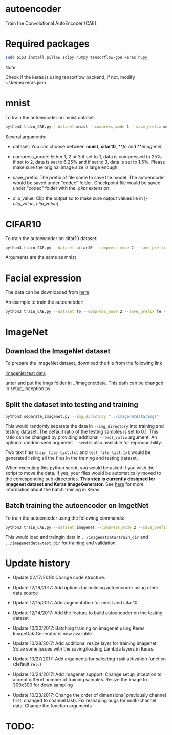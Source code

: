 # autoencoder
Train the Convolutional AutoEncoder (CAE).

# Required packages
``` bash
sudo pip3 install pillow scipy numpy tensorflow-gpu keras h5py
```

Note:

Check if the keras is using tensorflow backend, if not, modify ~/.keras/keras.json

# mnist
To train the autoencoder on mnist dataset:

```bash
python3 train_CAE.py --dataset mnist --compress_mode 1 --save_prefix mnist --batch_size 1000 --epochs 1000 --clip_value 0.5
```

Several arguments:

- dataset: You can choose between **mnist**, **cifar10**, ***fe* and ***imagenet*

- compress_mode: Either 1, 2 or 3 if set to 1, data is compressed to 25%; if set to 2, data is set to 6.25% and if set to 3, data is set to 1.5%. Please make sure the original image size is large enough. 

- save_prefix: The prefix of file name to save the model. The autoencoder would be saved under "codec" folder. Checkpoint file would be saved under "codec" folder with the *.ckpt* extension.

- clip_value: Clip the output so to make sure output values lie in [-*clip_value*, *clip_value*].

# CIFAR10
To train the autoencoder on cifar10 dataset:

```bash
python3 train_CAE.py --dataset cifar10 --compress_mode 2 --save_prefix cifar10 --batch_size 1000 --epochs 1000
```

Arguments are the same as mnist

# Facial expression

The data can be downloaded from [here](https://www.kaggle.com/c/challenges-in-representation-learning-facial-expression-recognition-challenge/data)

An example to train the autoencoder:
```bash
python3 train_CAE.py --dataset fe --compress_mode 2 --save_prefix fe --batch_size 1000 --epochs 1000
```



# ImageNet

## Download the ImageNet dataset

To prepare the ImageNet dataset, download the file from the following link

[ImageNet test data](http://jaina.cs.ucdavis.edu/datasets/adv/imagenet/img.tar.gz)

untar and put the imgs folder in ../imagenetdata. This path can be changed in setup_inception.py.

## Split the dataset into testing and training

```bash
python3 separate_imagenet.py --img_directory "../imagenetdata/imgs"
```

This would randomly separate the data in `--img_directory` into training and testing dataset. The default ratio of the testing samples is set to 0.1. This ratio can be changed by providing addtional `--test_ratio` argument. An optional random seed argument `--seed` is also available for reproducibility.

Two text files `train_file_list.txt` and `test_file_list.txt` would be generated listing all the files in the training and testing dataset.

When executing this python script, you would be asked if you wish the script to move the data. If yes, your files would be automatically moved to the corresponding sub-directories. **This step is currently designed for imagenet dataset and Keras ImageGenerator**. See [here](https://blog.keras.io/building-powerful-image-classification-models-using-very-little-data.html) for more information about the batch training in Keras.


## Batch training the autoencoder on ImgetNet 
To train the autoencoder using the following commands:

```bash
python3 train_CAE.py --dataset imagenet --compress_mode 2 --save_prefix imagenet --batch_size 100 --epochs 100 --imagenet_train_dir ../imagenetdata/train_dir --imagenet_validation_dir ../imagenetdata/test_dir
```
This would load and traingin data in `../imagenetdata/train_dir` and `../imagenetdata/test_dir` for training and validation.



# Update history

- Update 02/17/2018: Change code structure.

- Update 12/16/2017: Add options for building autoencoder using other data source

- Update 12/15/2017: Add augmentation for mnist and cifar10.

- Update 12/14/2017: Add the feature to build autoencoder on the testing dataset

- Update 10/30/2017: Batching training on imagenet using Keras ImageDataGenerator is now available.

- Update 10/28/2017: Add additional resize layer for training imagenet. Solve some issues with the saving/loading Lambda layers in Keras. 

- Update 10/27/2017: Add arguments for selecting `tanh` activation function (default `relu`)

- Update 10/24/2017: Add imagenet support. Change setup_inception to accept differnt number of training samples. Resize the image to 300x300 for down sampling

- Update 10/23/2017: Change the order of dimensions( previously channel first, changed to channel last). Fix reshaping bugs for multi-channel data. Change the function arguments






# TODO:

